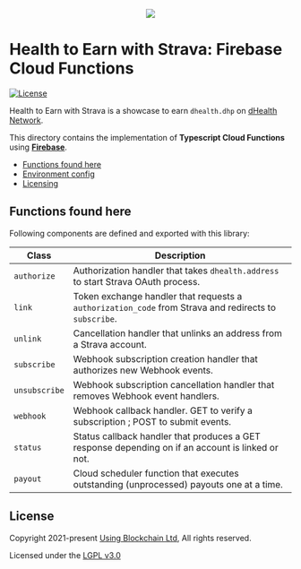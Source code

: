 
<p align="center"><img src="https://dhealth.network/wp-content/uploads/2021/01/dHealth-Network-Logo-color-change.png"></p>

# Health to Earn with Strava: Firebase Cloud Functions

[![License](https://img.shields.io/badge/License-LGPL%203.0%20only-blue.svg)](https://opensource.org/licenses/LGPL-3.0)

Health to Earn with Strava is a showcase to earn `dhealth.dhp` on [dHealth Network][parent-url].

This directory contains the implementation of **Typescript Cloud Functions** using [**Firebase**](https://firebase.google.com/docs/functions).

- [Functions found here](#functions-found-here)
- [Environment config](#environment)
- [Licensing](#license)

## Functions found here

Following components are defined and exported with this library:

| Class | Description |
| --- | --- |
| `authorize` | Authorization handler that takes `dhealth.address` to start Strava OAuth process. |
| `link` | Token exchange handler that requests a `authorization_code` from Strava and redirects to `subscribe`. |
| `unlink` | Cancellation handler that unlinks an address from a Strava account. |
| `subscribe` | Webhook subscription creation handler that authorizes new Webhook events. |
| `unsubscribe` | Webhook subscription cancellation handler that removes Webhook event handlers. |
| `webhook` | Webhook callback handler. GET to verify a subscription ; POST to submit events. |
| `status` | Status callback handler that produces a GET response depending on if an account is linked or not. |
| `payout` | Cloud scheduler function that executes outstanding (unprocessed) payouts one at a time. |

## License

Copyright 2021-present [Using Blockchain Ltd][ref-ltd], All rights reserved.

Licensed under the [LGPL v3.0](LICENSE)

[ref-ltd]: https://using-blockchain.org
[parent-url]: https://dhealth.network
